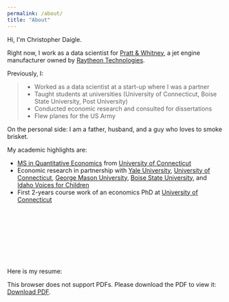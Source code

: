 ```yaml
---
permalink: /about/
title: "About"
---
```


Hi, I'm Christopher Daigle.

Right now, I work as a data scientist for [Pratt & Whitney](https://prattwhitney.com/en), a jet engine manufacturer owned by [Raytheon Technologies](https://www.rtx.com).

Previously, I:
> * Worked as a data scientist at a start-up where I was a partner
> * Taught students at universities (University of Connecticut, Boise State University, Post University)
> * Conducted economic research and consulted for dissertations
> * Flew planes for the US Army

On the personal side: I am a father, husband, and a guy who loves to smoke brisket.

My academic highlights are:
* [MS in Quantitative Economics](https://msqe.econ.uconn.edu) from [University of Connecticut](https://uconn.edu)
* Economic research in partnership with [Yale University](https://www.yale.edu), [University of Connecticut](https://uconn.edu), [George Mason University](https://www2.gmu.edu), [Boise State University](https://www.boisestate.edu), and [Idaho Voices for Children](https://www.idahovoices.org)
* First 2-years course work of an economics PhD at [University of Connecticut](https://uconn.edu)

Here is my resume:
<object data="/assets/docs/200611.pdf" type="application/pdf" width="400px" height="550px">
    <embed src="/assets/docs/200611.pdf">
        <p>This browser does not support PDFs. Please download the PDF to view it: <a href="/assets/docs/200611.pdf">Download PDF</a>.</p>
    </embed>
</object>
